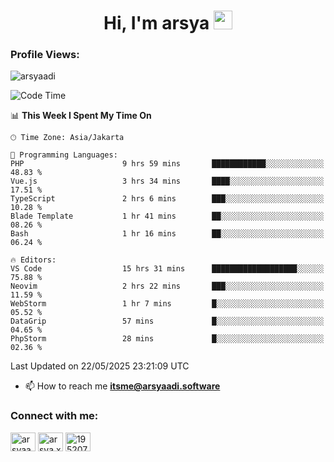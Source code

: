 <h1 align="center">Hi, I'm arsya 
  <img src="https://media.giphy.com/media/hvRJCLFzcasrR4ia7z/giphy.gif" width="30px"/>
</h1>

<p align="left"> <h3>Profile Views:</h3> <img src="https://komarev.com/ghpvc/?username=arsyaadi&label=Profile%20views&color=0e75b6&style=flat" alt="arsyaadi" /> </p>

<!--START_SECTION:waka-->
![Code Time](http://img.shields.io/badge/Code%20Time-4%2C040%20hrs%2046%20mins-blue)

📊 **This Week I Spent My Time On** 

```text
🕑︎ Time Zone: Asia/Jakarta

💬 Programming Languages: 
PHP                      9 hrs 59 mins       ████████████░░░░░░░░░░░░░   48.83 % 
Vue.js                   3 hrs 34 mins       ████░░░░░░░░░░░░░░░░░░░░░   17.51 % 
TypeScript               2 hrs 6 mins        ███░░░░░░░░░░░░░░░░░░░░░░   10.28 % 
Blade Template           1 hr 41 mins        ██░░░░░░░░░░░░░░░░░░░░░░░   08.26 % 
Bash                     1 hr 16 mins        ██░░░░░░░░░░░░░░░░░░░░░░░   06.24 % 

🔥 Editors: 
VS Code                  15 hrs 31 mins      ███████████████████░░░░░░   75.88 % 
Neovim                   2 hrs 22 mins       ███░░░░░░░░░░░░░░░░░░░░░░   11.59 % 
WebStorm                 1 hr 7 mins         █░░░░░░░░░░░░░░░░░░░░░░░░   05.52 % 
DataGrip                 57 mins             █░░░░░░░░░░░░░░░░░░░░░░░░   04.65 % 
PhpStorm                 28 mins             █░░░░░░░░░░░░░░░░░░░░░░░░   02.36 % 
```


 Last Updated on 22/05/2025 23:21:09 UTC
<!--END_SECTION:waka-->

- 📫 How to reach me **itsme@arsyaadi.software**


<h3 align="left">Connect with me:</h3>
<p align="left">
<a href="https://linkedin.com/in/arsyaadi" target="blank"><img align="center" src="https://raw.githubusercontent.com/rahuldkjain/github-profile-readme-generator/master/src/images/icons/Social/linked-in-alt.svg" alt="arsyaadi" height="30" width="40" /></a>
<a href="https://fb.com/arsya.xkz" target="blank"><img align="center" src="https://raw.githubusercontent.com/rahuldkjain/github-profile-readme-generator/master/src/images/icons/Social/facebook.svg" alt="arsya.xkz" height="30" width="40" /></a>
<a href="https://stackoverflow.com/users/19520749" target="blank"><img align="center" src="https://raw.githubusercontent.com/rahuldkjain/github-profile-readme-generator/master/src/images/icons/Social/stack-overflow.svg" alt="19520749" height="30" width="40" /></a>
</p>
